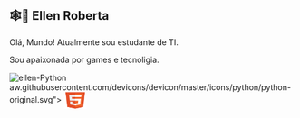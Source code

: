 
## :spider_web::purple_heart: Ellen Roberta
Olá, Mundo! Atualmente sou estudante de TI.

Sou apaixonada por games e tecnoligia.

<img align="center" alt="ellen-Python" height="30" width="40" src="https://r![pngtree-red-spider-web-png-image_2914871-removebg-preview">
aw.githubusercontent.com/devicons/devicon/master/icons/python/python-original.svg">
<img align="center" alt="ellen-HTML" height="30" width="40" src="https://raw.githubusercontent.com/devicons/devicon/master/icons/html5/html5-original.svg">

